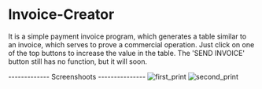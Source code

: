 # Invoice-Creator
It is a simple payment invoice program, which generates a table similar to an invoice, which serves to prove a commercial operation. Just click on one of the top buttons to increase the value in the table. The 'SEND INVOICE' button still has no function, but it will soon.

------------- Screenshoots ---------------
![first_print](https://user-images.githubusercontent.com/68081476/161815245-a52fad25-5a54-4f84-90f3-e44d247bec90.png)
![second_print](https://user-images.githubusercontent.com/68081476/161815257-e2a8d6ff-1c13-4bbb-ae33-755e1ed6d4dc.png)

